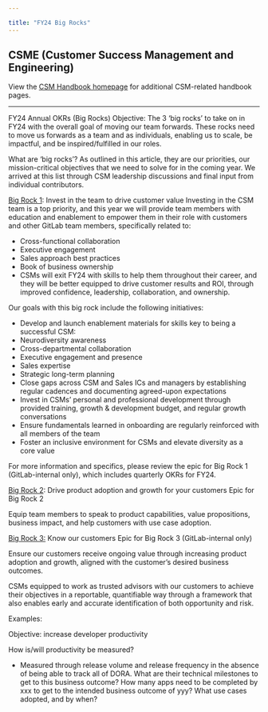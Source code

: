 ```yaml
---

title: "FY24 Big Rocks"
---
```


## CSME (Customer Success Management and Engineering)


View the [CSM Handbook homepage](/handbook/customer-success/csm/) for additional CSM-related handbook pages.

---
FY24 Annual OKRs (Big Rocks)
Objective: The 3 ‘big rocks’ to take on in FY24 with the overall goal of moving our team forwards. These rocks need to move us forwards as a team and as individuals, enabling us to scale, be impactful, and be inspired/fulfilled in our roles.

What are ‘big rocks’? As outlined in this article, they are our priorities, our mission-critical objectives that we need to solve for in the coming year. We arrived at this list through CSM leadership discussions and final input from individual contributors.

[Big Rock 1](https://gitlab.com/groups/gitlab-com/customer-success/-/epics/97): Invest in the team to drive customer value
Investing in the CSM team is a top priority, and this year we will provide team members with education and enablement to empower them in their role with customers and other GitLab team members, specifically related to:

- Cross-functional collaboration
- Executive engagement
- Sales approach best practices
- Book of business ownership
- CSMs will exit FY24 with skills to help them throughout their career, and they will be better equipped to drive customer results and ROI, through improved confidence, leadership, collaboration, and ownership.


Our goals with this big rock include the following initiatives:

- Develop and launch enablement materials for skills key to being a successful CSM:
- Neurodiversity awareness
- Cross-departmental collaboration
- Executive engagement and presence
- Sales expertise
- Strategic long-term planning
- Close gaps across CSM and Sales ICs and managers by establishing regular cadences and documenting agreed-upon expectations
- Invest in CSMs’ personal and professional development through provided training, growth & development budget, and regular growth conversations
- Ensure fundamentals learned in onboarding are regularly reinforced with all members of the team
- Foster an inclusive environment for CSMs and elevate diversity as a core value

For more information and specifics, please review the epic for Big Rock 1 (GitLab-internal only), which includes quarterly OKRs for FY24.

[Big Rock 2](https://gitlab.com/groups/gitlab-com/customer-success/-/epics/95): Drive product adoption and growth for your customers
Epic for Big Rock 2

Equip team members to speak to product capabilities, value propositions, business impact, and help customers with use case adoption.

[Big Rock 3:](https://gitlab.com/groups/gitlab-com/customer-success/-/epics/96) Know our customers
Epic for Big Rock 3 (GitLab-internal only)

Ensure our customers receive ongoing value through increasing product adoption and growth, aligned with the customer’s desired business outcomes.

CSMs equipped to work as trusted advisors with our customers to achieve their objectives in a reportable, quantifiable way through a framework that also enables early and accurate identification of both opportunity and risk.

Examples:

Objective: increase developer productivity

How is/will productivity be measured?
- Measured through release volume and release frequency in the absence of being able to track all of DORA.
What are their technical milestones to get to this business outcome?
How many apps need to be completed by xxx to get to the intended business outcome of yyy?
What use cases adopted, and by when?

